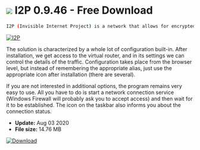 # ![](https://cdn.softexe.net/static/icon/a/i2p-11097.png) I2P 0.9.46 - Free Download

```sh
I2P (Invisible Internet Project) is a network that allows for encrypted communication, thus ensuring greater privacy and anonymity for the user browsing the Internet. A distributed structure is used here, thanks to which all external attacks are more difficult, and the risk of failure of the whole system is much lower.
```
[![I2P](https://gallery.dpcdn.pl/imgc/Tools/74965/g_-_420x350_1.5_-_x20170329113840_0.png)](https://softexe.net/win/security-privacy/other/i2p:ppRag.html)

The solution is characterized by a whole lot of configuration built-in. After installation, we get access to the virtual router, and in its settings we can control the details of the traffic. Configuration takes place from the browser level, but instead of remembering the appropriate alias, just use the appropriate icon after installation (there are several).
 
 If you are not interested in additional options, the program remains very easy to use. All you have to do is start a network connection service (Windows Firewall will probably ask you to accept access) and then wait for it to be established. The icon on the taskbar also informs you about the connection status.


- **Update:** Aug 03 2020
- **File size:** 14.76 MB

[![Download](https://cdn.softexe.net/static/img/download.png)](https://softexe.net/win/security-privacy/other/i2p:ppRag.html)

